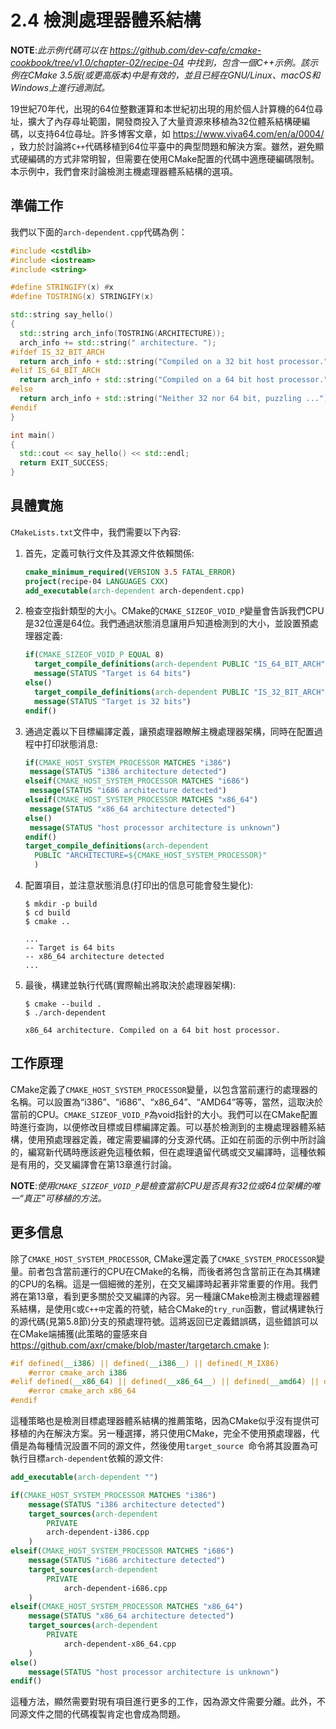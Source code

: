 # 2.4 檢測處理器體系結構

**NOTE**:*此示例代碼可以在 https://github.com/dev-cafe/cmake-cookbook/tree/v1.0/chapter-02/recipe-04 中找到，包含一個C++示例。該示例在CMake 3.5版(或更高版本)中是有效的，並且已經在GNU/Linux、macOS和Windows上進行過測試。*

19世紀70年代，出現的64位整數運算和本世紀初出現的用於個人計算機的64位尋址，擴大了內存尋址範圍，開發商投入了大量資源來移植為32位體系結構硬編碼，以支持64位尋址。許多博客文章，如 https://www.viva64.com/en/a/0004/ ，致力於討論將`C++`代碼移植到64位平臺中的典型問題和解決方案。雖然，避免顯式硬編碼的方式非常明智，但需要在使用CMake配置的代碼中適應硬編碼限制。本示例中，我們會來討論檢測主機處理器體系結構的選項。

## 準備工作

我們以下面的`arch-dependent.cpp`代碼為例：

```c++
#include <cstdlib>
#include <iostream>
#include <string>

#define STRINGIFY(x) #x
#define TOSTRING(x) STRINGIFY(x)

std::string say_hello()
{
  std::string arch_info(TOSTRING(ARCHITECTURE));
  arch_info += std::string(" architecture. ");
#ifdef IS_32_BIT_ARCH
  return arch_info + std::string("Compiled on a 32 bit host processor.");
#elif IS_64_BIT_ARCH
  return arch_info + std::string("Compiled on a 64 bit host processor.");
#else
  return arch_info + std::string("Neither 32 nor 64 bit, puzzling ...");
#endif
}

int main()
{
  std::cout << say_hello() << std::endl;
  return EXIT_SUCCESS;
}
```

## 具體實施

`CMakeLists.txt`文件中，我們需要以下內容:

1. 首先，定義可執行文件及其源文件依賴關係:

   ```cmake
   cmake_minimum_required(VERSION 3.5 FATAL_ERROR)
   project(recipe-04 LANGUAGES CXX)
   add_executable(arch-dependent arch-dependent.cpp)
   ```

2. 檢查空指針類型的大小。CMake的`CMAKE_SIZEOF_VOID_P`變量會告訴我們CPU是32位還是64位。我們通過狀態消息讓用戶知道檢測到的大小，並設置預處理器定義:

   ```cmake
   if(CMAKE_SIZEOF_VOID_P EQUAL 8)
     target_compile_definitions(arch-dependent PUBLIC "IS_64_BIT_ARCH")
     message(STATUS "Target is 64 bits")
   else()
     target_compile_definitions(arch-dependent PUBLIC "IS_32_BIT_ARCH")
     message(STATUS "Target is 32 bits")
   endif()
   ```

3. 通過定義以下目標編譯定義，讓預處理器瞭解主機處理器架構，同時在配置過程中打印狀態消息:

   ```cmake
   if(CMAKE_HOST_SYSTEM_PROCESSOR MATCHES "i386")
   	message(STATUS "i386 architecture detected")
   elseif(CMAKE_HOST_SYSTEM_PROCESSOR MATCHES "i686")
   	message(STATUS "i686 architecture detected")
   elseif(CMAKE_HOST_SYSTEM_PROCESSOR MATCHES "x86_64")
   	message(STATUS "x86_64 architecture detected")
   else()
   	message(STATUS "host processor architecture is unknown")
   endif()
   target_compile_definitions(arch-dependent
     PUBLIC "ARCHITECTURE=${CMAKE_HOST_SYSTEM_PROCESSOR}"
     )
   ```

4. 配置項目，並注意狀態消息(打印出的信息可能會發生變化):

   ```shell
   $ mkdir -p build
   $ cd build
   $ cmake ..
   
   ...
   -- Target is 64 bits
   -- x86_64 architecture detected
   ...
   ```

5. 最後，構建並執行代碼(實際輸出將取決於處理器架構):

   ```shell
   $ cmake --build .
   $ ./arch-dependent
   
   x86_64 architecture. Compiled on a 64 bit host processor.
   ```

## 工作原理

CMake定義了`CMAKE_HOST_SYSTEM_PROCESSOR`變量，以包含當前運行的處理器的名稱。可以設置為“i386”、“i686”、“x86_64”、“AMD64”等等，當然，這取決於當前的CPU。`CMAKE_SIZEOF_VOID_P`為void指針的大小。我們可以在CMake配置時進行查詢，以便修改目標或目標編譯定義。可以基於檢測到的主機處理器體系結構，使用預處理器定義，確定需要編譯的分支源代碼。正如在前面的示例中所討論的，編寫新代碼時應該避免這種依賴，但在處理遺留代碼或交叉編譯時，這種依賴是有用的，交叉編譯會在第13章進行討論。

**NOTE**:*使用`CMAKE_SIZEOF_VOID_P`是檢查當前CPU是否具有32位或64位架構的唯一“真正”可移植的方法。*

## 更多信息

除了`CMAKE_HOST_SYSTEM_PROCESSOR`, CMake還定義了`CMAKE_SYSTEM_PROCESSOR`變量。前者包含當前運行的CPU在CMake的名稱，而後者將包含當前正在為其構建的CPU的名稱。這是一個細微的差別，在交叉編譯時起著非常重要的作用。我們將在第13章，看到更多關於交叉編譯的內容。另一種讓CMake檢測主機處理器體系結構，是使用`C`或`C++中`定義的符號，結合CMake的`try_run`函數，嘗試構建執行的源代碼(見第5.8節)分支的預處理符號。這將返回已定義錯誤碼，這些錯誤可以在CMake端捕獲(此策略的靈感來自 https://github.com/axr/cmake/blob/master/targetarch.cmake ):

```c++
#if defined(__i386) || defined(__i386__) || defined(_M_IX86)
	#error cmake_arch i386
#elif defined(__x86_64) || defined(__x86_64__) || defined(__amd64) || defined(_M_X64)
	#error cmake_arch x86_64
#endif
```

這種策略也是檢測目標處理器體系結構的推薦策略，因為CMake似乎沒有提供可移植的內在解決方案。另一種選擇，將只使用CMake，完全不使用預處理器，代價是為每種情況設置不同的源文件，然後使用`target_source `命令將其設置為可執行目標`arch-dependent`依賴的源文件:

```cmake
add_executable(arch-dependent "")

if(CMAKE_HOST_SYSTEM_PROCESSOR MATCHES "i386")
	message(STATUS "i386 architecture detected")
	target_sources(arch-dependent
		PRIVATE
		arch-dependent-i386.cpp
	)
elseif(CMAKE_HOST_SYSTEM_PROCESSOR MATCHES "i686")
	message(STATUS "i686 architecture detected")
	target_sources(arch-dependent
		PRIVATE
			arch-dependent-i686.cpp
	)
elseif(CMAKE_HOST_SYSTEM_PROCESSOR MATCHES "x86_64")
	message(STATUS "x86_64 architecture detected")
	target_sources(arch-dependent
		PRIVATE
			arch-dependent-x86_64.cpp
	)
else()
	message(STATUS "host processor architecture is unknown")
endif()
```

這種方法，顯然需要對現有項目進行更多的工作，因為源文件需要分離。此外，不同源文件之間的代碼複製肯定也會成為問題。